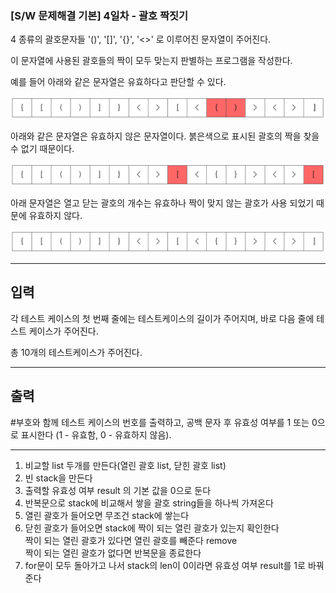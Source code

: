 ### [S/W 문제해결 기본] 4일차 - 괄호 짝짓기

4 종류의 괄호문자들 '()', '[]', '{}', '<>' 로 이루어진 문자열이 주어진다.

이 문자열에 사용된 괄호들의 짝이 모두 맞는지 판별하는 프로그램을 작성한다.

예를 들어 아래와 같은 문자열은 유효하다고 판단할 수 있다.

<img src="./sw_1_1.png"></img>

아래와 같은 문자열은 유효하지 않은 문자열이다. 붉은색으로 표시된 괄호의 짝을 찾을 수 없기 때문이다.

<img src="./sw_1_2.png"></img>

아래 문자열은 열고 닫는 괄호의 개수는 유효하나 짝이 맞지 않는 괄호가 사용 되었기 때문에 유효하지 않다.

<img src="./sw_1_3.png"></img>

----

## 입력

각 테스트 케이스의 첫 번째 줄에는 테스트케이스의 길이가 주어지며, 바로 다음 줄에 테스트 케이스가 주어진다.

총 10개의 테스트케이스가 주어진다.

---

## 출력

#부호와 함께 테스트 케이스의 번호를 출력하고, 공백 문자 후 유효성 여부를 1 또는 0으로 표시한다 (1 - 유효함, 0 - 유효하지 않음).

---

1. 비교할 list 두개를 만든다(열린 괄호 list, 닫힌 괄호 list)
2. 빈 stack을 만든다
3. 출력할 유효성 여부 result 의 기본 값을 0으로 둔다
4. 반복문으로 stack에 비교해서 쌓을 괄호 string들을 하나씩 가져온다
5. 열린 괄호가 들어오면 무조건 stack에 쌓는다
6. 닫힌 괄호가 들어오면 stack에 짝이 되는 열린 괄호가 있는지 확인한다<br>
짝이 되는 열린 괄호가 있다면 열린 괄호를 빼준다 remove<br>
짝이 되는 열린 괄호가 없다면 반복문을 종료한다<br>
7. for문이 모두 돌아가고 나서 stack의 len이 0이라면 유효성 여부 result를 1로 바꿔준다
